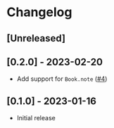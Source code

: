 # Changelog

## [Unreleased]

## [0.2.0] - 2023-02-20

- Add support for `Book.note` ([#4](https://github.com/andjosh/readwise-ruby/pull/4))

## [0.1.0] - 2023-01-16

- Initial release
